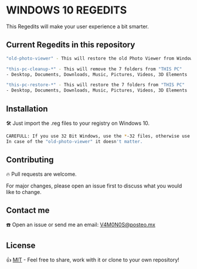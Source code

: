 # WINDOWS 10 REGEDITS

This Regedits will make your user experience a bit smarter.

## Current Regedits in this repository

```bash
"old-photo-viewer" - This will restore the old Photo Viewer from Windows 7

"this-pc-cleanup-*" - This will remove the 7 folders from "THIS PC" 
- Desktop, Documents, Downloads, Music, Pictures, Videos, 3D Elements

"this-pc-restore-*" - This will restore the 7 folders from "THIS PC" 
- Desktop, Documents, Downloads, Music, Pictures, Videos, 3D Elements
```

## Installation

🛠 Just import the .reg files to your registry on Windows 10. 

```bash
CAREFULL: If you use 32 Bit Windows, use the *-32 files, otherwise use the *-64 files.
In case of the "old-photo-viewer" it doesn't matter.
```

## Contributing
🔥 Pull requests are welcome. 

For major changes, please open an issue first to discuss what you would like to change.

## Contact me
☎️ Open an issue or send me an email: V4M0N0S@posteo.mx 

## License
👍 [MIT](https://choosealicense.com/licenses/mit/) - Feel free to share, work with it or clone to your own repository!
